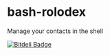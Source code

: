 bash-rolodex
============

Manage your contacts in the shell


[![Bitdeli Badge](https://d2weczhvl823v0.cloudfront.net/xr09/bash-rolodex/trend.png)](https://bitdeli.com/free "Bitdeli Badge")

